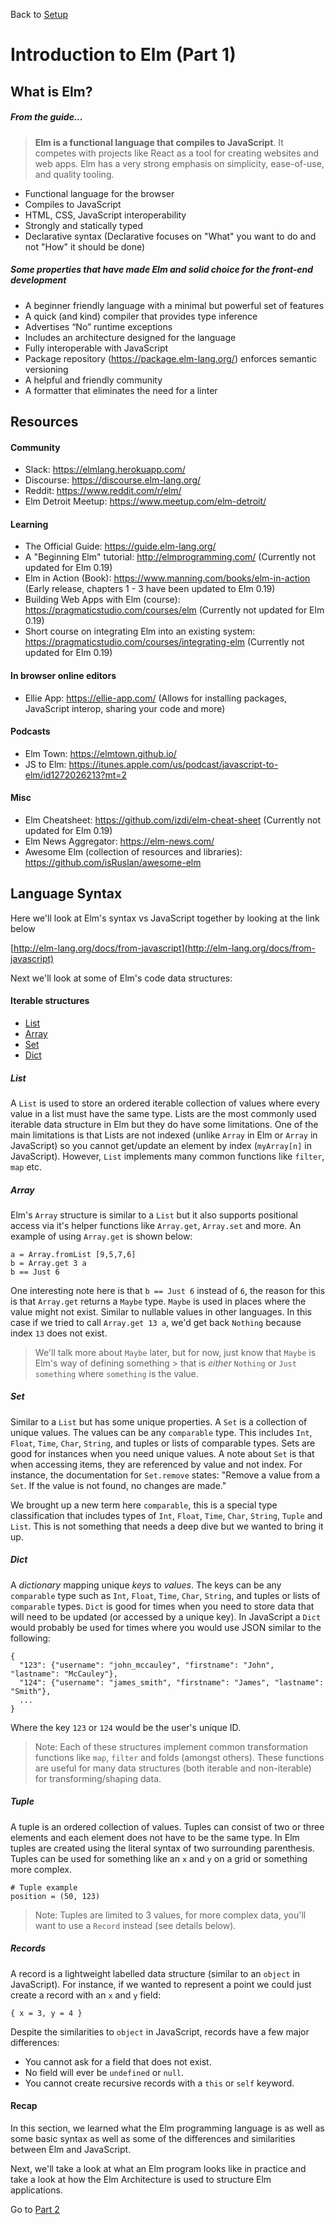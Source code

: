 Back to [Setup](../setup/README.md)

# Introduction to Elm (Part 1)
 
## What is Elm?

##### From the guide...
> __Elm is a functional language that compiles to JavaScript__. It competes with projects like React as a tool for creating websites and web apps. Elm has a very strong emphasis on simplicity, ease-of-use, and quality tooling.

- Functional language for the browser
- Compiles to JavaScript
- HTML, CSS, JavaScript interoperability
- Strongly and statically typed
- Declarative syntax (Declarative focuses on "What" you want to do and not "How" it should be done)

##### Some properties that have made Elm and solid choice for the front-end development  
- A beginner friendly language with a minimal but powerful set of features
- A quick (and kind) compiler that provides type inference
- Advertises “No” runtime exceptions
- Includes an architecture designed for the language
- Fully interoperable with JavaScript
- Package repository (https://package.elm-lang.org/) enforces semantic versioning
- A helpful and friendly community
- A formatter that eliminates the need for a linter

## Resources

#### Community
- Slack: https://elmlang.herokuapp.com/
- Discourse: https://discourse.elm-lang.org/
- Reddit: https://www.reddit.com/r/elm/
- Elm Detroit Meetup: https://www.meetup.com/elm-detroit/

#### Learning
<!---Examples from the official site: http://elm-lang.org/examples -->
- The Official Guide: https://guide.elm-lang.org/
- A "Beginning Elm" tutorial: http://elmprogramming.com/ (Currently not updated for Elm 0.19)
- Elm in Action (Book): https://www.manning.com/books/elm-in-action (Early release, chapters 1 - 3 have been updated to Elm 0.19)
- Building Web Apps with Elm (course): https://pragmaticstudio.com/courses/elm (Currently not updated for Elm 0.19)
- Short course on integrating Elm into an existing system: https://pragmaticstudio.com/courses/integrating-elm (Currently not updated for Elm 0.19)

#### In browser online editors
<!-- - Try Elm (for simple coding): http://elm-lang.org/try -->
- Ellie App: https://ellie-app.com/ (Allows for installing packages, JavaScript interop, sharing your code and more)
 
#### Podcasts
- Elm Town: https://elmtown.github.io/ 
- JS to Elm: https://itunes.apple.com/us/podcast/javascript-to-elm/id1272026213?mt=2

#### Misc
- Elm Cheatsheet: https://github.com/izdi/elm-cheat-sheet (Currently not updated for Elm 0.19)
- Elm News Aggregator: https://elm-news.com/
- Awesome Elm (collection of resources and libraries): https://github.com/isRuslan/awesome-elm

## Language Syntax

Here we'll look at Elm's syntax vs JavaScript together by looking at the link below

[http://elm-lang.org/docs/from-javascript](http://elm-lang.org/docs/from-javascript)

Next we'll look at some of Elm's code data structures:


#### Iterable structures
- [List](http://package.elm-lang.org/packages/elm-lang/core/latest/List)
- [Array](http://package.elm-lang.org/packages/elm-lang/core/latest/Array)
- [Set](http://package.elm-lang.org/packages/elm-lang/core/latest/Set)
- [Dict](http://package.elm-lang.org/packages/elm-lang/core/latest/Dict)

##### List
A `List` is used to store an ordered iterable collection of values where every value in a list must have the same type. Lists are the most commonly used iterable data structure in Elm but they do have some limitations. One of the main limitations is that Lists are not indexed (unlike `Array` in Elm or `Array` in JavaScript) so you cannot get/update an element by index (`myArray[n]` in JavaScript). However, `List` implements many common functions like `filter`, `map` etc.

##### Array
Elm's `Array` structure is similar to a `List` but it also supports positional access via it's helper functions like `Array.get`, `Array.set` and more. An example of using `Array.get` is shown below:

```
a = Array.fromList [9,5,7,6]
b = Array.get 3 a
b == Just 6
```

One interesting note here is that `b == Just 6` instead of `6`, the reason for this is that `Array.get` returns a `Maybe` type. `Maybe` is used in places where the value might not exist. Similar to nullable values in other languages. In this case if we tried to call `Array.get 13 a`, we'd get back `Nothing` because index `13` does not exist. 

> We'll talk more about `Maybe` later, but for now, just know that `Maybe` is Elm's way of defining something > that is _either_ `Nothing` or `Just something` where `something` is the value.

##### Set
Similar to a `List` but has some unique properties. A `Set` is a collection of unique values. The values can be any `comparable` type. This includes `Int`, `Float`, `Time`, `Char`, `String`, and tuples or lists of comparable types. Sets are good for instances when you need unique values. A note about `Set` is that when accessing items, they are referenced by value and not index. For instance, the documentation for `Set.remove` states: "Remove a value from a `Set`. If the value is not found, no changes are made."

We brought up a new term here `comparable`, this is a special type classification that includes types of `Int`, `Float`, `Time`, `Char`, `String`, `Tuple` and `List`. This is not something that needs a deep dive but we wanted to bring it up.

##### Dict
A _dictionary_ mapping unique _keys_ to _values_. The keys can be any `comparable` type such as `Int`, `Float`, `Time`, `Char`,
`String`, and tuples or lists of `comparable` types. `Dict` is good for times when you need to store data that will need to be updated (or accessed by a unique key). In JavaScript a `Dict` would probably be used for times where you would use JSON similar to the following:
 
```
{
  "123": {"username": "john_mccauley", "firstname": "John", "lastname": "McCauley"},
  "124": {"username": "james_smith", "firstname": "James", "lastname": "Smith"},
  ...
}
```

Where the key `123` or `124` would be the user's unique ID. 

>Note: Each of these structures implement common transformation functions like `map`, `filter` and folds (amongst others). 
>These functions are useful for many data structures (both iterable and non-iterable) for transforming/shaping data.

##### Tuple

A tuple is an ordered collection of values. Tuples can consist of two or three elements and each element does not
have to be the same type. In Elm tuples are created using the literal syntax of two surrounding parenthesis. Tuples
can be used for something like an `x` and `y` on a grid or something more complex. 

```
# Tuple example
position = (50, 123)
```

>Note: Tuples are limited to 3 values, for more complex data, you'll want to use a `Record` instead (see details below). 

##### Records

A record is a lightweight labelled data structure (similar to an `object` in JavaScript).
For instance, if we wanted to represent a point we could just create a record with an `x` and `y` field:

`{ x = 3, y = 4 }`

Despite the similarities to `object` in JavaScript, records have a few major differences:

- You cannot ask for a field that does not exist.
- No field will ever be `undefined` or `null`.
- You cannot create recursive records with a `this` or `self` keyword.

#### Recap

In this section, we learned what the Elm programming language is as well as some basic syntax as well
as some of the differences and similarities between Elm and JavaScript.

Next, we'll take a look at what an Elm program looks like in practice and take a look at how
the Elm Architecture is used to structure Elm applications.

Go to [Part 2](../part2/README.md)
